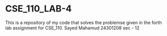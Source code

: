 # CSE_110_LAB-4

This is a repository of my code that solves the problemse given in the forth lab assignment for CSE_110. Sayed Mahamud 24301208 sec - 12
